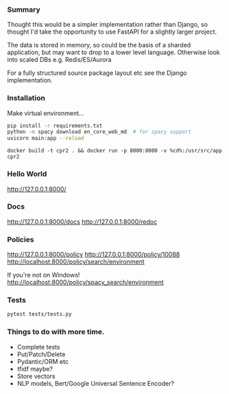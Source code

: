 ### Summary

Thought this would be a simpler implementation rather than Django, so thought I'd take the opportunity to use FastAPI for a slightly larger project. 

The data is stored in memory, so could be the basis of a sharded application, but may want to drop to a lower level language. Otherwise look into scaled DBs e.g. Redis/ES/Aurora

For a fully structured source package layout etc see the Django implementation.

### Installation

Make virtual environment...
```bash
pip install -r requirements.txt
python -m spacy download en_core_web_md  # for spacy support
uvicorn main:app --reload
```

```windows
docker build -t cpr2 . && docker run -p 8000:8000 -v %cd%:/usr/src/app cpr2
```
### Hello World
<http://127.0.0.1:8000/>

### Docs
<http://127.0.0.1:8000/docs>
<http://127.0.0.1:8000/redoc>

### Policies
<http://127.0.0.1:8000/policy>
<http://127.0.0.1:8000/policy/10088>
<http://localhost:8000/policy/search/environment>

If you're not on Windows!
<http://localhost:8000/policy/spacy_search/environment>

### Tests
```bash
pytest tests/tests.py
```

### Things to do with more time.
- Complete tests
- Put/Patch/Delete
- Pydantic/ORM etc
- tfidf maybe?
- Store vectors
- NLP models, Bert/Google Universal Sentence Encoder?

